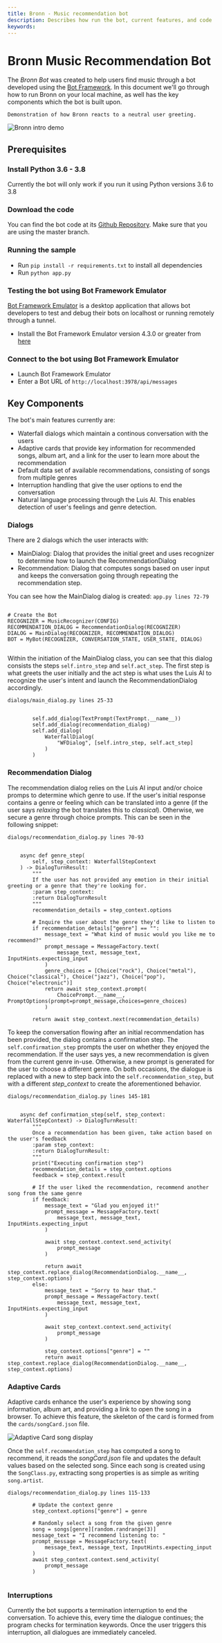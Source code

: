 ```yaml
---
title: Bronn - Music recommendation bot
description: Describes how run the bot, current features, and code snippets to explain how it the features were implemented.
keywords: 
---
```


<style type="text/css">
  body {
    margin: auto;
	width: 50%;
	padding: 10px;
  }
  .language-Python3 {background: rgba(0, 128, 0, 0.3);}
</style>

# Bronn Music Recommendation Bot

The *Bronn Bot* was created to help users find music through a bot developed using the [Bot Framework](https://dev.botframework.com).
In this document we'll go through how to run Bronn on your local machine, as well has the key components which the bot is built upon.

`Demonstration of how Bronn reacts to a neutral user greeting.`

![Bronn intro demo](../images/bronn-demo.png)

## Prerequisites

### Install Python 3.6 - 3.8
Currently the bot will only work if you run it using Python versions 3.6 to 3.8

### Download the code
You can find the bot code at its [Github Repository](https://github.com/DirenBodom/Bronn-Bot/tree/master). Make sure that you are using the master branch.

### Running the sample
- Run `pip install -r requirements.txt` to install all dependencies
- Run `python app.py`

### Testing the bot using Bot Framework Emulator

[Bot Framework Emulator](https://github.com/microsoft/botframework-emulator) is a desktop application that allows bot developers to test and debug their bots on localhost or running remotely through a tunnel.

- Install the Bot Framework Emulator version 4.3.0 or greater from [here](https://github.com/Microsoft/BotFramework-Emulator/releases)

### Connect to the bot using Bot Framework Emulator

- Launch Bot Framework Emulator
- Enter a Bot URL of `http://localhost:3978/api/messages`

## Key Components

The bot's main features currently are:
- Waterfall dialogs which maintain a continous conversation with the users
- Adaptive cards that provide key information for recommended songs, album art, and a link for the user to learn more about the recommendation
- Default data set of available recommendations, consisting of songs from multiple genres
- Interruption handling that give the user options to end the conversation
- Natural language processing through the Luis AI. This enables detection of user's feelings and genre detection.

### Dialogs

There are 2 dialogs which the user interacts with:
- MainDialog: Dialog that provides the initial greet and uses recognizer to determine how to launch the RecommendationDialog
- Recommendation: Dialog that computes songs based on user input and keeps the conversation going through repeating the recommendation step.

You can see how the MainDialog dialog is created:
`app.py lines 72-79`
```Python3

# Create the Bot
RECOGNIZER = MusicRecognizer(CONFIG)
RECOMMENDATION_DIALOG = RecommendationDialog(RECOGNIZER)
DIALOG = MainDialog(RECOGNIZER, RECOMMENDATION_DIALOG)
BOT = MyBot(RECOGNIZER, CONVERSATION_STATE, USER_STATE, DIALOG)
 
```

Within the initiation of the MainDialog class, you can see that this dialog consists the steps `self.intro_step` and `self.act_step`. The first step is what greets the user initially
and the act step is what uses the Luis AI to recognize the user's intent and launch the RecommendationDialog accordingly.

`dialogs/main_dialog.py lines 25-33`
```Python3

        self.add_dialog(TextPrompt(TextPrompt.__name__))
        self.add_dialog(recommendation_dialog)
        self.add_dialog(
            WaterfallDialog(
                "WFDialog", [self.intro_step, self.act_step]
            )
        )

```

### Recommendation Dialog

The recommendation dialog relies on the Luis AI input and/or choice promps to determine which genre to use. If the user's initial response contains a genre or feeling which can be
translated into a genre (if the user says *relaxing* the bot translates this to *classical*). Otherwise, we secure a genre through choice prompts. This can be seen in the following snippet:

`dialogs/recommendation_dialog.py lines 70-93`
```Python3

    async def genre_step(
        self, step_context: WaterfallStepContext
    ) -> DialogTurnResult:
        """
        If the user has not provided any emotion in their initial greeting or a genre that they're looking for.
        :param step_context:
        :return DialogTurnResult
        """
        recommendation_details = step_context.options

        # Inquire the user about the genre they'd like to listen to
        if recommendation_details["genre"] == "":
            message_text = "What kind of music would you like me to recommend?"
            prompt_message = MessageFactory.text(
                message_text, message_text, InputHints.expecting_input
            )
            genre_choices = [Choice("rock"), Choice("metal"), Choice("classical"), Choice("jazz"), Choice("pop"), Choice("electronic")]
            return await step_context.prompt(
                ChoicePrompt.__name__, PromptOptions(prompt=prompt_message,choices=genre_choices)
            )
        
        return await step_context.next(recommendation_details)

```

To keep the conversation flowing after an initial recommendation has been provided, the dialog contains a confirmation step. The `self.confirmation_step` prompts the user on whether they
enjoyed the recommendation. If the user says yes, a new recommendation is given from the current genre in-use. Otherwise, a new prompt is generated for the user to choose a different genre.
On both occasions, the dialogue is replaced with a new to step back into the `self.recommendation_step`, but with a different *step_context* to create the aforementioned behavior.

`dialogs/recommendation_dialog.py lines 145-181`
```Python3

    async def confirmation_step(self, step_context: WaterfallStepContext) -> DialogTurnResult:
        """
        Once a recommendation has been given, take action based on the user's feedback
        :param step_context:
        :return DialogTurnResult:
        """
        print("Executing confirmation step")
        recommendation_details = step_context.options
        feedback = step_context.result

        # If the user liked the recommendation, recommend another song from the same genre
        if feedback:
            message_text = "Glad you enjoyed it!"
            prompt_message = MessageFactory.text(
                message_text, message_text, InputHints.expecting_input
            )

            await step_context.context.send_activity(
                prompt_message
            )

            return await step_context.replace_dialog(RecommendationDialog.__name__, step_context.options)
        else:
            message_text = "Sorry to hear that."
            prompt_message = MessageFactory.text(
                message_text, message_text, InputHints.expecting_input
            )

            await step_context.context.send_activity(
                prompt_message
            )

            step_context.options["genre"] = ""
            return await step_context.replace_dialog(RecommendationDialog.__name__, step_context.options)
```

### Adaptive Cards

Adaptive cards enhance the user's experience by showing song information, album art, and providing a link to open the song in a browser. To achieve this feature, the skeleton of the card is formed from
the `cards/songCard.json` file. 

![Adaptive Card song display](../images/adaptive-card-song.png)

Once the `self.recommendation_step` has computed a song to recommend, it reads the *songCard.json* file and updates the default values based on the selected song. Since each song is created using
the `SongClass.py`, extracting song properties is as simple as writing `song.artist`.

`dialogs/recommendation_dialog.py lines 115-133`
```Python3
        # Update the context genre
        step_context.options["genre"] = genre

        # Randomly select a song from the given genre
        song = songs[genre][random.randrange(3)]
        message_text = "I recommend listening to: "
        prompt_message = MessageFactory.text(
            message_text, message_text, InputHints.expecting_input
        )
        await step_context.context.send_activity(
            prompt_message
        )
		
```

### Interruptions

Currently the bot supports a termination interruption to end the conversation. To achieve this, every time the dialogue continues; the program checks for termination keywords.
Once the user triggers this interruption, all dialogues are immediately canceled. 